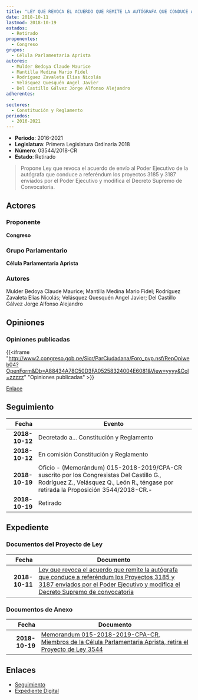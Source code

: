 ```yaml
---
title: "LEY QUE REVOCA EL ACUERDO QUE REMITE LA AUTÓGRAFA QUE CONDUCE A REFERÉNDUM LOS PROYECTOS 3185 Y 3187 ENVIADOS POR EL PODER EJECUTIVO Y MODIFICA EL DECRETO SUPREMO DE CONVOCATORIA"
date: 2018-10-11
lastmod: 2018-10-19
estados: 
  - Retirado
proponentes: 
  - Congreso
grupos: 
  - Célula Parlamentaria Aprista
autores: 
  - Mulder Bedoya Claude Maurice
  - Mantilla Medina Mario Fidel
  - Rodríguez Zavaleta Elías Nicolás
  - Velásquez Quesquén Angel Javier
  - Del Castillo Gálvez Jorge Alfonso Alejandro
adherentes: 
  - 
sectores: 
  - Constitución y Reglamento
periodos: 
  - 2016-2021
---
```


- **Periodo**: 2016-2021
- **Legislatura**: Primera Legislatura Ordinaria 2018
- **Número**: 03544/2018-CR
- **Estado**: Retirado

> Propone Ley que revoca el acuerdo de envío al Poder Ejecutivo de la autógrafa que conduce a referéndum los proyectos 3185 y 3187 enviados por el Poder Ejecutivo y modifica el Decreto Supremo de Convocatoria.


## Actores

### Proponente

**Congreso**

### Grupo Parlamentario

**Célula Parlamentaria Aprista**

### Autores

Mulder Bedoya Claude Maurice; Mantilla Medina Mario Fidel; Rodríguez Zavaleta Elías Nicolás; Velásquez Quesquén Angel Javier; Del Castillo Gálvez Jorge Alfonso Alejandro


## Opiniones

### Opiniones publicadas

{{<iframe "http://www2.congreso.gob.pe/Sicr/ParCiudadana/Foro_pvp.nsf/RepOpiweb04?OpenForm&Db=A88434A78C50D3FA05258324004E6081&View=yyyy&Col=zzzzz" "Opiniones publicadas" >}}

[Enlace](http://www2.congreso.gob.pe/Sicr/ParCiudadana/Foro_pvp.nsf/RepOpiweb04?OpenForm&Db=A88434A78C50D3FA05258324004E6081&View=yyyy&Col=zzzzz)

## Seguimiento

| Fecha | Evento |
|------:|--------|
| **2018-10-12** | Decretado a... Constitución y Reglamento|
| **2018-10-12** | En comisión Constitución y Reglamento|
| **2018-10-19** | Oficio - (Memorándum) 015-2018-2019/CPA-CR suscrito por los Congresistas Del Castillo G., Rodríguez Z., Velásquez Q., León R., téngase por retirada la Proposición 3544/2018-CR.-|
| **2018-10-19** | Retirado|


## Expediente


### Documentos del Proyecto de Ley

| Fecha | Documento |
|------:|--------|
| **2018-10-11** | [Ley que revoca el acuerdo que remite la autógrafa que conduce a referéndum los Proyectos 3185 y 3187 enviados por el Poder Ejecutivo y modifica el Decreto Supremo de convocatoria](http://www.leyes.congreso.gob.pe/Documentos/2016_2021/Proyectos_de_Ley_y_de_Resoluciones_Legislativas/PL0354420181011.pdf) |

### Documentos de Anexo

| Fecha | Documento |
|------:|--------|
| **2018-10-19** | [Memorandum 015-2018-2019-CPA-CR, Miembros de la Célula Parlamentaria Aprista, retira el Proyecto de Ley 3544](http://www.leyes.congreso.gob.pe/Documentos/2016_2021/Retiro_de_Proyecto/MEMORANDUM-015-2018-2019-CPA-CR.pdf) |

## Enlaces 

- [Seguimiento](http://www2.congreso.gob.pe/Sicr/TraDocEstProc/CLProLey2016.nsf/f7fff46988ca05b1052578e100829cc7/7a8bda7454d0c6390525832300803bdc?OpenDocument)
- [Expediente Digital](http://www2.congreso.gob.pe/Sicr/TraDocEstProc/CLProLey2016.nsf/f7fff46988ca05b1052578e100829cc7/7a8bda7454d0c6390525832300803bdc?OpenDocument&Click=05257FB7005EB655.eb71d0cf91d8294e05256cdf006b5706/$Body/0.1C6C)
